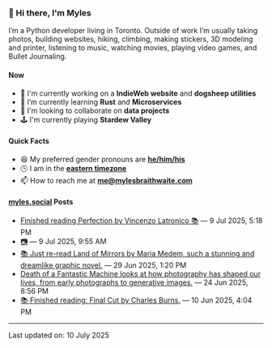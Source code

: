 ### 👋 Hi there, I'm Myles

I’m a Python developer living in Toronto. Outside of work I’m usually taking photos, building websites, hiking, climbing, making stickers, 3D modeling and printer, listening to music, watching movies, playing video games, and Bullet Journaling.

#### Now

-   🔭 I'm currently working on a **IndieWeb website** and **dogsheep utilities**
-   🌱 I’m currently learning **Rust** and **Microservices**
-   👯 I'm looking to collaborate on **data projects**
-   🕹️ I'm currently playing **Stardew Valley**

#### Quick Facts

-   😆 My preferred gender pronouns are **[he/him/his](https://www.mypronouns.org/he-him)**
-   🕒 I am in the **[eastern timezone](https://time.is/Toronto)**
-   📫 How to reach me at **[me@mylesbraithwaite.com](mailto:me@mylesbraithwaite.com)**

<!--
-   🤔 I’m looking for help with ...
-   💬 Ask me about ...
-   ⚡ Fun fact: ...
-->

#### [myles.social](https://myles.social/) Posts
<!-- START: MICROBLOG_POSTS -->
-   [Finished reading Perfection by Vincenzo Latronico 📚](https://myles.social/2025/07/09/finished-reading-perfection-by-vincenzo.html) — 9 Jul 2025, 5:18 PM
-   [📷](https://myles.social/2025/07/09/095514.html) — 9 Jul 2025, 9:55 AM
-   [📚 Just re-read Land of Mirrors by Maria Medem, such a stunning and dreamlike graphic novel.](https://myles.social/2025/06/29/just-reread-land-of-mirrors.html) — 29 Jun 2025, 1:20 PM
-   [Death of a Fantastic Machine looks at how photography has shaped our lives, from early photographs to generative images.](https://myles.social/2025/06/24/death-of-a-fantastic-machine.html) — 24 Jun 2025, 8:56 PM
-   [📚 Finished reading: Final Cut by Charles Burns.](https://myles.social/2025/06/10/finished-reading-final-cut-by.html) — 10 Jun 2025, 4:04 PM
<!-- END: MICROBLOG_POSTS -->

---

<!-- START: LAST_UPDATED_AT -->
Last updated on: 10 July 2025
<!-- END: LAST_UPDATED_AT -->
